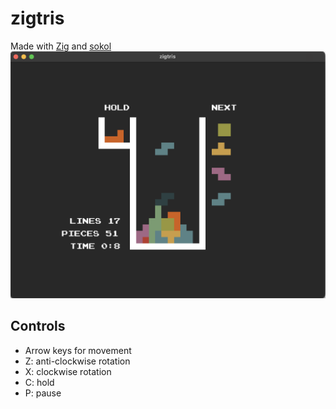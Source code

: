 # zigtris
Made with [Zig](https://github.com/ziglang/zig) and [sokol](https://github.com/floooh/sokol-zig)
![demoimg](assets/demoimg.png)

## Controls
- Arrow keys for movement
- Z: anti-clockwise rotation
- X: clockwise rotation 
- C: hold
- P: pause
